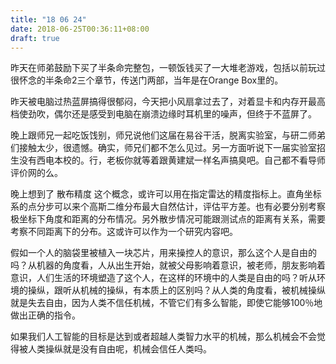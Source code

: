 ```yaml
---
title: "18 06 24"
date: 2018-06-25T00:36:11+08:00
draft: true
---
```


昨天在师弟鼓励下买了半条命完整包，一顿饭钱买了一大堆老游戏，包括以前玩过很怀念的半条命2三个章节，传送门两部，当年是在Orange Box里的。

昨天被电脑过热蓝屏搞得很郁闷，今天把小风扇拿过去了，对着显卡和内存开最高档使劲吹，偶尔还是感受到电脑在崩溃边缘时耳机里的噪声，但终于不蓝屏了。

晚上跟师兄一起吃饭饯别，师兄说他们这届在易谷干活，脱离实验室，与研二师弟们接触太少，很遗憾。确实，师兄们都不怎么见过。另一方面听说下一届实验室招生没有西电本校的。行，老板你就等着跟黄建斌一样名声搞臭吧。自己都不看导师评价网的么。

晚上想到了 散布精度 这个概念，或许可以用在指定雷达的精度指标上。直角坐标系的点分步可以来个高斯二维分布最大自然估计，评估平方差。也有必要分别考察极坐标下角度和距离的分布情况。另外散步情况可能跟测试点的距离有关系，需要考察不同距离下的分布。这或许可以作为一个研究内容吧。

假如一个人的脑袋里被植入一块芯片，用来操控人的意识，那么这个人是自由的吗？从机器的角度看，人从出生开始，就被父母影响着意识，被老师，朋友影响着意识，人们生活的环境塑造了这个人，在这样的环境中的人类是自由的吗？听从环境的操纵，跟听从机械的操纵，有本质上的区别吗？从人类的角度看，被机械操纵就是失去自由，因为人类不信任机械，不管它们有多么智能，即使它能够100％地做出正确的指令。

如果我们人工智能的目标是达到或者超越人类智力水平的机械，那么机械会不会觉得被人类操纵就是没有自由呢，机械会信任人类吗。
